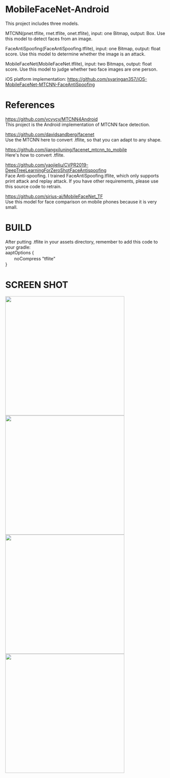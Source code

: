 # MobileFaceNet-Android
This project includes three models.  
  
MTCNN(pnet.tflite, rnet.tflite, onet.tflite), input: one Bitmap, output: Box. Use this model to detect faces from an image.  
  
FaceAntiSpoofing(FaceAntiSpoofing.tflite), input: one Bitmap, output: float score. Use this model to determine whether the image is an attack.  
  
MobileFaceNet(MobileFaceNet.tflite), input: two Bitmaps, output: float score. Use this model to judge whether two face images are one person.  

iOS platform implementation: https://github.com/syaringan357/iOS-MobileFaceNet-MTCNN-FaceAntiSpoofing
  
# References
https://github.com/vcvycy/MTCNN4Android  
This project is the Android implementation of MTCNN face detection.

https://github.com/davidsandberg/facenet  
Use the MTCNN here to convert .tflite, so that you can adapt to any shape.  
  
https://github.com/jiangxiluning/facenet_mtcnn_to_mobile  
Here's how to convert .tflite.  
  
https://github.com/yaojieliu/CVPR2019-DeepTreeLearningForZeroShotFaceAntispoofing  
Face Anti-spoofing. I trained FaceAntiSpoofing.tflite, which only supports print attack and replay attack. If you have other requirements, please use this source code to retrain.  
  
https://github.com/sirius-ai/MobileFaceNet_TF  
Use this model for face comparison on mobile phones because it is very small.  
  
# BUILD
After putting .tflite in your assets directory, remember to add this code to your gradle:  
aaptOptions {  
　　noCompress "tflite"  
}  
  
# SCREEN SHOT
<img src="https://github.com/syaringan357/Android-MobileFaceNet-MTCNN-FaceAntiSpoofing/blob/master/ScreenShot/Screen_Shot1.png" width=375/>
<img src="https://github.com/syaringan357/Android-MobileFaceNet-MTCNN-FaceAntiSpoofing/blob/master/ScreenShot/Screen_Shot2.png" width=375/>
<img src="https://github.com/syaringan357/Android-MobileFaceNet-MTCNN-FaceAntiSpoofing/blob/master/ScreenShot/Screen_Shot3.png" width=375/>
<img src="https://github.com/syaringan357/Android-MobileFaceNet-MTCNN-FaceAntiSpoofing/blob/master/ScreenShot/Screen_Shot4.png" width=375/>
